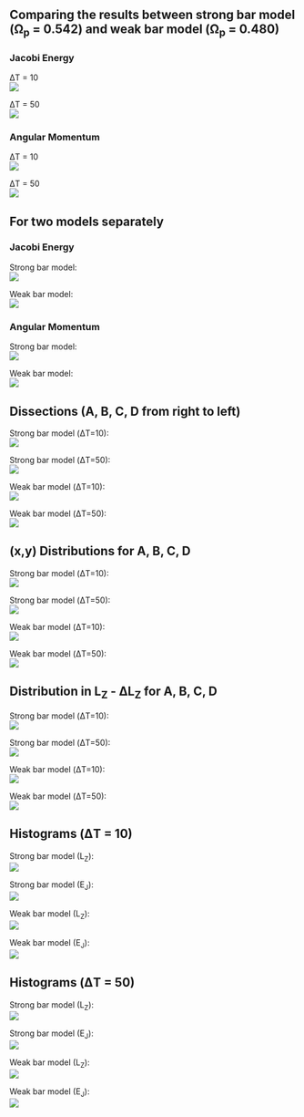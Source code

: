 Comparing the results between strong bar model (&Omega;<sub>p</sub> = 0.542) and weak bar model (&Omega;<sub>p</sub> = 0.480)
----

### Jacobi Energy  

&Delta;T = 10  
<img src="./dEj_dt10_cmpAB.png" />                                            

&Delta;T = 50  
<img src="./dEj_dt50_cmpAB.png" />  

### Angular Momentum  

&Delta;T = 10  
<img src="./da_dt10_cmpAB.png" />                                            

&Delta;T = 50  
<img src="./da_dt50_cmpAB.png" />  

For two models separately
-----------

### Jacobi Energy

Strong bar model:  
<img src="../../py_energy/output/dEj_t150_cmp.png" />                                            

Weak bar model:  
<img src="./dEj_t250_cmp.png" />  

### Angular Momentum  

Strong bar model:  
<img src="../../py_energy/output/da_t150_cmp.png" />                                            

Weak bar model:  
<img src="./da_t250_cmp.png" />  

Dissections (A, B, C, D from right to left)
----
Strong bar model (&Delta;T=10):  
<img src="../../py_energy/output/dissect/dEj_t150_to_160_color.png" />    

Strong bar model (&Delta;T=50):  
<img src="../../py_energy/output/dissect/dEj_t150_to_200_color.png" /> 

Weak bar model (&Delta;T=10):  
<img src="./dissect/dEj_t250_to_260_color.png" />    

Weak bar model (&Delta;T=50):  
<img src="./dissect/dEj_t250_to_300_color.png" />

(x,y) Distributions for A, B, C, D
----
Strong bar model (&Delta;T=10):  
<img src="../../py_energy/output/dissect/dEj_sect_t150to160.png" />    

Strong bar model (&Delta;T=50):  
<img src="../../py_energy/output/dissect/dEj_sect_t150to200.png" /> 

Weak bar model (&Delta;T=10):  
<img src="./dissect/dEj_sect_t250to260.png" />    

Weak bar model (&Delta;T=50):  
<img src="./dissect/dEj_sect_t250to300.png" />

Distribution in L<sub>Z</sub> - &Delta;L<sub>Z</sub> for A, B, C, D
----
Strong bar model (&Delta;T=10):  
<img src="../../py_energy/output/dissect/da_sect_t150to160.png" />    

Strong bar model (&Delta;T=50):  
<img src="../../py_energy/output/dissect/da_sect_t150to200.png" /> 

Weak bar model (&Delta;T=10):  
<img src="./dissect/da_sect_t250to260.png" />    

Weak bar model (&Delta;T=50):  
<img src="./dissect/da_sect_t250to300.png" />

Histograms (&Delta;T = 10)
--------
Strong bar model (L<sub>Z</sub>):  
<img src="../../py_energy/output/dissect/da_a_sect_t150_to_160.png" />                                            

Strong bar model (E<sub>J</sub>):  
<img src="../../py_energy/output/dissect/dEj_Ej_sect_t150_to_160.png" />    

Weak bar model (L<sub>Z</sub>):  
<img src="./dissect/da_a_sect_t250_to_260.png" />  

Weak bar model (E<sub>J</sub>):  
<img src="./dissect/dEj_Ej_sect_t250_to_260.png" />  

Histograms (&Delta;T = 50)
--------
Strong bar model (L<sub>Z</sub>):  
<img src="../../py_energy/output/dissect/da_a_sect_t150_to_200.png" />                                            

Strong bar model (E<sub>J</sub>):  
<img src="../../py_energy/output/dissect/dEj_Ej_sect_t150_to_200.png" />    

Weak bar model (L<sub>Z</sub>):  
<img src="./dissect/da_a_sect_t250_to_300.png" />  

Weak bar model (E<sub>J</sub>):  
<img src="./dissect/dEj_Ej_sect_t250_to_300.png" />  
